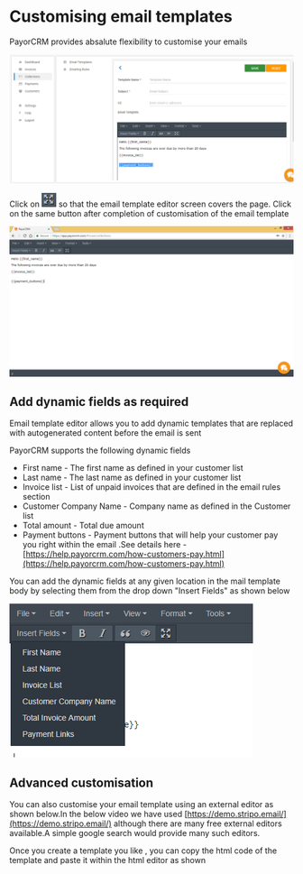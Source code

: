 # Customising email templates

PayorCRM provides absalute flexibility to customise your emails

![](.gitbook/assets/customise-email.PNG)

Click on ![](.gitbook/assets/expand.PNG) so that the email template editor screen covers the page. Click on the same button after completion of customisation of the email template

![](.gitbook/assets/edit-templete.PNG)

## Add dynamic fields as required

Email template editor allows you to add dynamic templates that are replaced with autogenerated content before the email is sent

PayorCRM supports the following dynamic fields

* First name - The first name as defined in your customer list
* Last name - The last name as defined in your customer list
* Invoice list - List of unpaid invoices that are defined in the email rules section
* Customer Company Name - Company name as defined in the Customer list
* Total amount  - Total due amount 
* Payment buttons - Payment buttons that will help your customer pay you right within the email .See details here - [https://help.payorcrm.com/how-customers-pay.html](https://help.payorcrm.com/how-customers-pay.html)

You can add the dynamic fields at any given location in the mail template body by selecting them from the drop down "Insert Fields" as shown below

![](.gitbook/assets/insert-fields2.PNG)

## Advanced customisation

You can also customise your email template using an external editor as shown below.In the below video we have used [https://demo.stripo.email/](https://demo.stripo.email/) although there are many free external editors available.A simple google search would provide many such editors.

Once you create a template you like , you can copy the html code of the template and paste it within the html editor as shown

